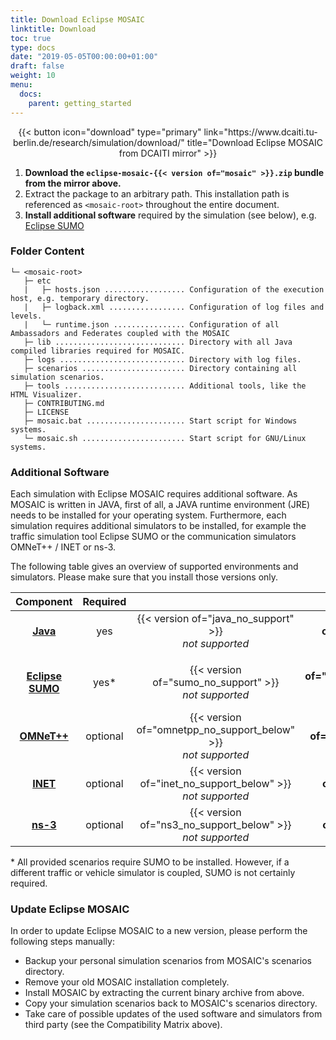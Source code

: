 ```yaml
---
title: Download Eclipse MOSAIC
linktitle: Download
toc: true
type: docs
date: "2019-05-05T00:00:00+01:00"
draft: false
weight: 10
menu:
  docs:
    parent: getting_started
---
```


<div style="text-align: center;">
{{< button icon="download" type="primary" link="https://www.dcaiti.tu-berlin.de/research/simulation/download/" title="Download Eclipse MOSAIC from DCAITI mirror" >}}
</div>

1. **Download the `eclipse-mosaic-{{< version of="mosaic" >}}.zip` bundle from the mirror above.** 
2. Extract the package to an arbitrary path. This installation path is referenced as `<mosaic-root>` throughout the entire document.
3. **Install additional software** required by the simulation (see below), e.g. [Eclipse SUMO](https://www.eclipse.org/sumo)

### Folder Content

```plaintext
└─ <mosaic-root>
   ├─ etc
   |   ├─ hosts.json .................. Configuration of the execution host, e.g. temporary directory.
   |   ├─ logback.xml ................. Configuration of log files and levels.
   |   └─ runtime.json ................ Configuration of all Ambassadors and Federates coupled with the MOSAIC
   ├─ lib ............................. Directory with all Java compiled libraries required for MOSAIC.
   ├─ logs ............................ Directory with log files.
   ├─ scenarios ....................... Directory containing all simulation scenarios.
   ├─ tools ........................... Additional tools, like the HTML Visualizer.
   ├─ CONTRIBUTING.md 
   ├─ LICENSE 
   ├─ mosaic.bat ...................... Start script for Windows systems.
   └─ mosaic.sh ....................... Start script for GNU/Linux systems.
```

### Additional Software

Each simulation with Eclipse MOSAIC requires additional software. As MOSAIC is written in JAVA, first of all, a JAVA runtime environment (JRE) needs to be installed for your operating system.
Furthermore, each simulation requires additional simulators to be installed, for example the traffic simulation tool Eclipse SUMO or the communication simulators OMNeT++ / INET or ns-3.

The following table gives an overview of supported environments and simulators. Please make sure that you install those versions only.

|  Component  | Required | | Version | |
|:-----------:|:----------:|:-:|:----------:|:-:|
| **[Java](https://adoptopenjdk.net/?variant=openjdk8&jvmVariant=hotspot)** | yes | {{< version of="java_no_support" >}}<br/> _not supported_ | **{{< version of="java" >}}** <br/> _supported_ | {{< version of="java_limited_support" >}} <br/> _limited support_ |
| | | | | |
| **[Eclipse SUMO](https://www.eclipse.org/sumo)** | yes* | {{< version of="sumo_no_support" >}}<br/> _not supported_| **{{< version of="sumo_support" >}}** <br/> _supported_ | {{< version of="sumo_not_tested" >}} <br/> _not tested_ |
| **[OMNeT++](https://omnetpp.org/download/old)** | optional | {{< version of="omnetpp_no_support_below" >}}<br/> _not supported_| **{{< version of="omnetpp" >}}** <br/> _supported_ | {{< version of="omnetpp_no_support_above" >}} <br/>  _not supported_ |
| **[INET](https://inet.omnetpp.org/Download.html)** | optional | {{< version of="inet_no_support_below" >}}<br/> _not supported_| **{{< version of="inet" >}}** <br/> _supported_ | {{< version of="inet_no_support_above" >}} <br/> _not supported_ |
| **[ns-3](https://www.nsnam.org/releases/ns-3-28)** | optional | {{< version of="ns3_no_support_below" >}}<br/> _not supported_| **{{< version of="ns3" >}}** <br/> _supported_ | {{< version of="ns3_not_tested" >}} <br/> _not tested_ |

\* All provided scenarios require SUMO to be installed. However, if a different traffic or vehicle simulator 
is coupled, SUMO is not certainly required.

### Update Eclipse MOSAIC

In order to update Eclipse MOSAIC to a new version, please perform the following steps manually:
* Backup your personal simulation scenarios from MOSAIC's scenarios directory.
* Remove your old MOSAIC installation completely.
* Install MOSAIC by extracting the current binary archive from above.
* Copy your simulation scenarios back to MOSAIC's scenarios directory.
* Take care of possible updates of the used software and simulators from third party (see the Compatibility Matrix above).